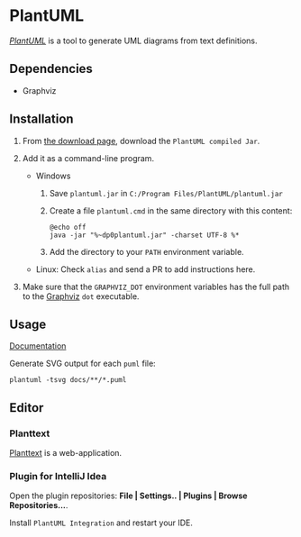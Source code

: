 # PlantUML

[_PlantUML_][plantuml] is a tool to generate UML diagrams from text definitions.

## Dependencies

- Graphviz

## Installation

1. From [the download page][plantuml-download], download the
   `PlantUML compiled Jar`.

2. Add it as a command-line program.

   - Windows
     
     1. Save `plantuml.jar` in `C:/Program Files/PlantUML/plantuml.jar`
     
     2. Create a file `plantuml.cmd` in the same directory with this content:
     
        ```batch
        @echo off
        java -jar "%~dp0plantuml.jar" -charset UTF-8 %*
        ```
     
     3. Add the directory to your `PATH` environment variable.

   - Linux: Check `alias` and send a PR to add instructions here.

3. Make sure that the `GRAPHVIZ_DOT` environment variables has the full path
   to the [Graphviz](./graphviz.md) `dot` executable.

## Usage

[Documentation][plantuml-cli]

Generate SVG output for each `puml` file:

```shell
plantuml -tsvg docs/**/*.puml
```

## Editor

### Planttext

[Planttext][planttext] is a web-application.

### Plugin for IntelliJ Idea

Open the plugin repositories: **File | Settings.. | Plugins | Browse
Repositories...**.
 
Install `PlantUML Integration` and restart your IDE.

[plantuml]: http://plantuml.com/
[plantuml-download]: http://plantuml.com/download
[plantuml-eclipse]: http://plantuml.com/eclipse
[plantuml-cli]: http://plantuml.com/command-line
[plantuml-running]: http://plantuml.com/running
[planttext]: http://www.planttext.com/planttext

